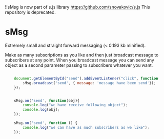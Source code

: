!!sMsg is now part of s.js library https://github.com/snovakovic/s.js 
This repository is deprecated. 


# sMsg

Extremely small and straight forward messaging (< 0.193 kb minified). 

Make as many subscriptions as you like and then just broadcast message to subscribers at any point. 
When you broadcast message you can send any object as a second parameter passing to subscribers whatever you want.

```javascript

    document.getElementById("send").addEventListener("click", function(){
        sMsg.broadcast('send', { message: 'message have been send'});
    });


    sMsg.on('send', function(obj){
        console.log("we have receive following object");
        console.log(obj);
    });

    sMsg.on('send', function () {
        console.log("we can have as much subscribers as we like");
    });

```
